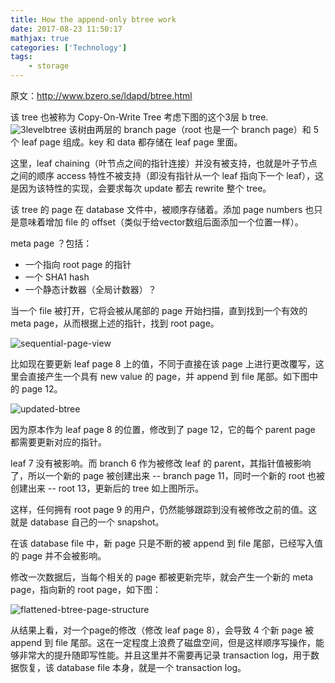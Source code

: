 ```yaml
---
title: How the append-only btree work
date: 2017-08-23 11:50:17
mathjax: true
categories: ['Technology']
tags:
    - storage
---
```


原文：http://www.bzero.se/ldapd/btree.html

该 tree 也被称为 Copy-On-Write Tree
考虑下图的这个3层 b tree.
![3levelbtree](http://www.bzero.se/ldapd/how-the-btree-works.png)
该树由两层的 branch page（root 也是一个 branch page）和 5 个 leaf page 组成。key 和 data 都存储在 leaf page 里面。

这里，leaf chaining（叶节点之间的指针连接）并没有被支持，也就是叶子节点之间的顺序 access 特性不被支持（即没有指针从一个 leaf 指向下一个 leaf），这是因为该特性的实现，会要求每次 update 都去 rewrite 整个 tree。

该 tree 的 page 在 database 文件中，被顺序存储着。添加 page numbers 也只是意味着增加 file 的 offset（类似于给vector数组后面添加一个位置一样）。

meta page ？包括：
- 一个指向 root page 的指针
- 一个 SHA1 hash
- 一个静态计数器（全局计数器）？

当一个 file 被打开，它将会被从尾部的 page 开始扫描，直到找到一个有效的 meta page，从而根据上述的指针，找到 root page。

![sequential-page-view](http://www.bzero.se/ldapd/sequential-page-view.png)

比如现在要更新 leaf page 8 上的值，不同于直接在该 page 上进行更改覆写，这里会直接产生一个具有 new value 的 page，并 append 到 file 尾部。如下图中的 page 12。

![updated-btree](http://www.bzero.se/ldapd/updated-btree.png)

因为原本作为 leaf page 8 的位置，修改到了 page 12，它的每个 parent page 都需要更新对应的指针。

leaf 7 没有被影响。而 branch 6 作为被修改 leaf 的 parent，其指针值被影响了，所以一个新的 page 被创建出来 -- branch page 11，同时一个新的 root 也被创建出来 -- root 13，更新后的 tree 如上图所示。

这样，任何拥有 root page 9 的用户，仍然能够跟踪到没有被修改之前的值。这就是 database 自己的一个 snapshot。

在该 database file 中，新 page 只是不断的被 append 到 file 尾部，已经写入值的 page 并不会被影响。

修改一次数据后，当每个相关的 page 都被更新完毕，就会产生一个新的 meta page，指向新的 root page，如下图：

![flattened-btree-page-structure](http://www.bzero.se/ldapd/flattened-btree-page-structure.png)

从结果上看，对一个page的修改（修改 leaf page 8），会导致 4 个新 page 被 append 到 file 尾部。这在一定程度上浪费了磁盘空间，但是这样顺序写操作，能够非常大的提升随即写性能。并且这里并不需要再记录 transaction log，用于数据恢复，该 database file 本身，就是一个 transaction log。
